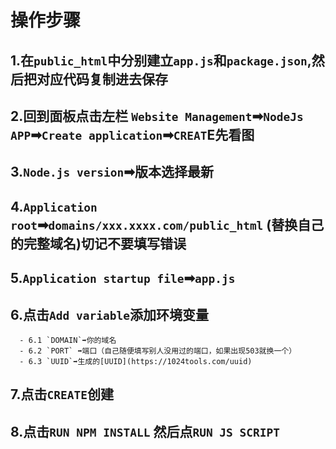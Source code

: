 # 操作步骤
## 1.在`public_html`中分别建立`app.js`和`package.json`,然后把对应代码复制进去保存
## 2.回到面板点击左栏 `Website Management`➡`NodeJs APP`➡`Create application`➡`CREAT`E先看图
## 3.`Node.js version`➡版本选择最新
## 4.`Application root`➡`domains/xxx.xxxx.com/public_html` (替换自己的完整域名)切记不要填写错误
## 5.`Application startup file`➡`app.js`
## 6.点击`Add variable`添加环境变量
      - 6.1 `DOMAIN`➡你的域名
      - 6.2 `PORT` ➡端口（自己随便填写别人没用过的端口，如果出现503就换一个）
      - 6.3 `UUID`➡生成的[UUID](https://1024tools.com/uuid)
## 7.点击`CREATE`创建
## 8.点击`RUN NPM INSTALL` 然后点`RUN JS SCRIPT`
